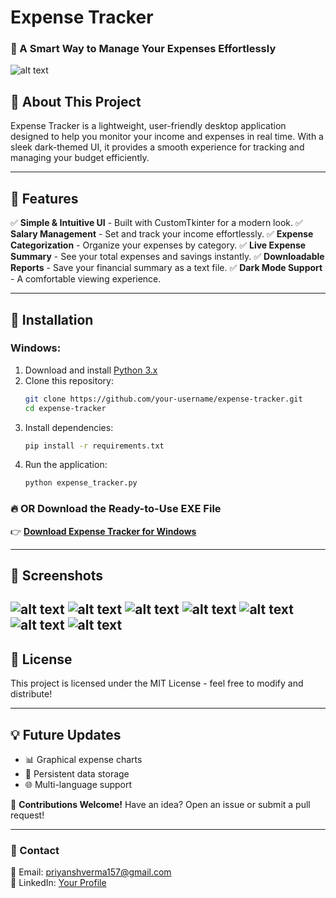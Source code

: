# Expense Tracker

### 🚀 A Smart Way to Manage Your Expenses Effortlessly

![alt text](<project images/Screenshot (11).png>)

## 📌 About This Project
Expense Tracker is a lightweight, user-friendly desktop application designed to help you monitor your income and expenses in real time. With a sleek dark-themed UI, it provides a smooth experience for tracking and managing your budget efficiently.

---

## 🎯 Features
✅ **Simple & Intuitive UI** - Built with CustomTkinter for a modern look.
✅ **Salary Management** - Set and track your income effortlessly.
✅ **Expense Categorization** - Organize your expenses by category.
✅ **Live Expense Summary** - See your total expenses and savings instantly.
✅ **Downloadable Reports** - Save your financial summary as a text file.
✅ **Dark Mode Support** - A comfortable viewing experience.

---

## 🔧 Installation
### Windows:
1. Download and install [Python 3.x](https://www.python.org/downloads/)
2. Clone this repository:
   ```sh
   git clone https://github.com/your-username/expense-tracker.git
   cd expense-tracker
   ```
3. Install dependencies:
   ```sh
   pip install -r requirements.txt
   ```
4. Run the application:
   ```sh
   python expense_tracker.py
   ```

### 🔥 OR Download the Ready-to-Use EXE File
👉 **[Download Expense Tracker for Windows](https://drive.google.com/file/d/1HeYcopvNJKYwuuhGMQx1xz4jI00nI6xY/view?usp=drive_link)** 

---

## 📸 Screenshots
![alt text](<project images/Screenshot (3).png>)
![alt text](<project images/Screenshot (4).png>)
![alt text](<project images/Screenshot (5).png>)
![alt text](<project images/Screenshot (6).png>)
![alt text](<project images/Screenshot (7).png>)
![alt text](<project images/Screenshot (8).png>)
![alt text](<project images/Screenshot (11).png>)
---

## 📜 License
This project is licensed under the MIT License - feel free to modify and distribute!

---

## 💡 Future Updates
- 📊 Graphical expense charts
- 📌 Persistent data storage
- 🌐 Multi-language support

🙌 **Contributions Welcome!** Have an idea? Open an issue or submit a pull request!

---

### 💬 Contact
📧 Email: priyanshverma157@gmail.com  
📘 LinkedIn: [Your Profile](https://www.linkedin.com/in/priyanshv/)
